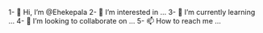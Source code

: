 

1- 👋 Hi, I’m @Ehekepala
2- 👀 I’m interested in ...
3- 🌱 I’m currently learning ...
4- 💞️ I’m looking to collaborate on ...
5- 📫 How to reach me ...

<!---
Ehekepala/Ehekepala is a ✨ special ✨ repository because its `README.md` (this file) appears on your GitHub profile.
You can click the Preview link to take a look at your changes.
--->
